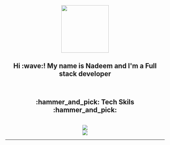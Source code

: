 <div align="center">
  <img height="150" src="https://camo.githubusercontent.com/62da68eb62b1e5f175f7d1f0191dd89a653d7908feb22d37d4a0ab07365d6791/68747470733a2f2f6d656469612e67697068792e636f6d2f6d656469612f4d3967624264396e6244724f5475314d71782f67697068792e676966"  />
</div>
<div align="center">
<h2 align="center">Hi :wave:! My name is Nadeem and I'm a Full stack developer</h2>
</div>
<br/>
<div align="center">
  <h2 align="center">:hammer_and_pick: Tech Skils :hammer_and_pick:</h2>
    <br/>
    <img src="https://skillicons.dev/icons?i=javascript,react,vue,next,nuxt,bootstrap,mui,tailwind,html,css,vscode,figma,git" /><br>
    <img src="https://skillicons.dev/icons?i=nodejs,github,typescript,express,firebase,mongodb,graphql,apollo" />
</div>
 <hr/>
<br clear="both">
